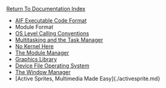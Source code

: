 [Return To Documentation Index](../README.md)


* [AIF Executable Code Format](./AIF.md)
* Module Format
* [OS Level Calling Conventions](./calling.md)
* [Multitasking and the Task Manager](./MultTsk.md)
* [No Kernel Here](NonKern.md)
* [The Module Manager](./ModMan.md)
* [Graphics Library](./FstGrph.md)
* [Device File Operating System](./CoreDOS.md)
* [The Window Manager](./WIMP.md)
* [Active Sprites, Multimedia Made Easy]{./activesprite.md}
